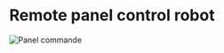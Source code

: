 # Remote panel control robot


![Panel commande](!%5Benter%20link%20description%20here%5D%28https://photos.app.goo.gl/P6HzDFjR6asNyJZ9A%29)
